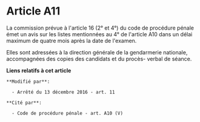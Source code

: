 # Article A11

La commission prévue à l'article 16 (2° et 4°) du code de procédure pénale émet un avis sur les listes mentionnées au 4° de
l'article A10 dans un délai maximum de quatre mois après la date de l'examen. 

Elles sont adressées à la direction générale de la gendarmerie nationale, accompagnées des copies des candidats et du procès-
verbal de séance.

**Liens relatifs à cet article**

	**Modifié par**:

	  - Arrêté du 13 décembre 2016 - art. 11

	**Cité par**:

	  - Code de procédure pénale - art. A10 (V)
